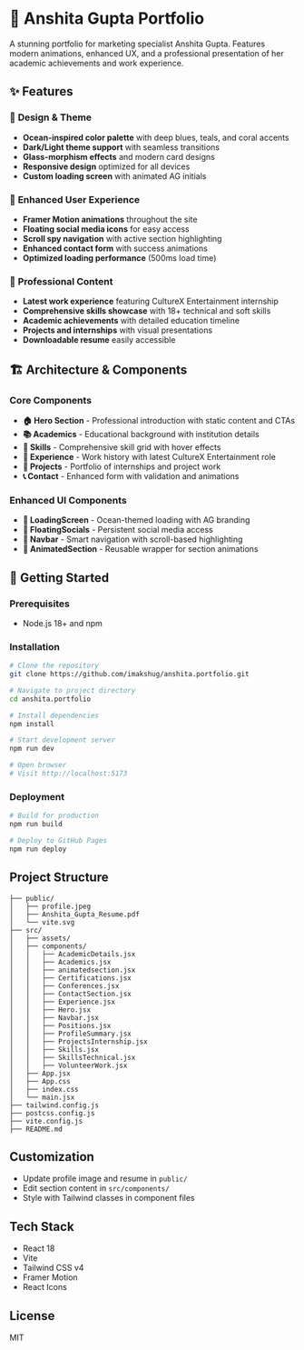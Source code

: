 
# 🌊 Anshita Gupta Portfolio

A stunning portfolio for marketing specialist Anshita Gupta. Features modern animations, enhanced UX, and a professional presentation of her academic achievements and work experience.

## ✨ Features

### 🎨 **Design & Theme**
- **Ocean-inspired color palette** with deep blues, teals, and coral accents
- **Dark/Light theme support** with seamless transitions
- **Glass-morphism effects** and modern card designs
- **Responsive design** optimized for all devices
- **Custom loading screen** with animated AG initials

### 🚀 **Enhanced User Experience**
- **Framer Motion animations** throughout the site
- **Floating social media icons** for easy access
- **Scroll spy navigation** with active section highlighting
- **Enhanced contact form** with success animations
- **Optimized loading performance** (500ms load time)

### 💼 **Professional Content**
- **Latest work experience** featuring CultureX Entertainment internship
- **Comprehensive skills showcase** with 18+ technical and soft skills
- **Academic achievements** with detailed education timeline
- **Projects and internships** with visual presentations
- **Downloadable resume** easily accessible

## 🏗️ **Architecture & Components**

### **Core Components**
- **🏠 Hero Section** - Professional introduction with static content and CTAs
- **📚 Academics** - Educational background with institution details
- **🎯 Skills** - Comprehensive skill grid with hover effects
- **💼 Experience** - Work history with latest CultureX Entertainment role
- **🚀 Projects** - Portfolio of internships and project work
- **📞 Contact** - Enhanced form with validation and animations

### **Enhanced UI Components**
- **🌊 LoadingScreen** - Ocean-themed loading with AG branding
- **🔗 FloatingSocials** - Persistent social media access
- **🧭 Navbar** - Smart navigation with scroll-based highlighting
- **📱 AnimatedSection** - Reusable wrapper for section animations

## 🚀 **Getting Started**

### **Prerequisites**
- Node.js 18+ and npm

### **Installation**
```bash
# Clone the repository
git clone https://github.com/imakshug/anshita.portfolio.git

# Navigate to project directory
cd anshita.portfolio

# Install dependencies
npm install

# Start development server
npm run dev

# Open browser
# Visit http://localhost:5173
```

### **Deployment**
```bash
# Build for production
npm run build

# Deploy to GitHub Pages
npm run deploy
```

## Project Structure
```
├── public/
│   ├── profile.jpeg
│   ├── Anshita_Gupta_Resume.pdf
│   └── vite.svg
├── src/
│   ├── assets/
│   ├── components/
│   │   ├── AcademicDetails.jsx
│   │   ├── Academics.jsx
│   │   ├── animatedsection.jsx
│   │   ├── Certifications.jsx
│   │   ├── Conferences.jsx
│   │   ├── ContactSection.jsx
│   │   ├── Experience.jsx
│   │   ├── Hero.jsx
│   │   ├── Navbar.jsx
│   │   ├── Positions.jsx
│   │   ├── ProfileSummary.jsx
│   │   ├── ProjectsInternship.jsx
│   │   ├── Skills.jsx
│   │   ├── SkillsTechnical.jsx
│   │   ├── VolunteerWork.jsx
│   ├── App.jsx
│   ├── App.css
│   ├── index.css
│   └── main.jsx
├── tailwind.config.js
├── postcss.config.js
├── vite.config.js
├── README.md
```

## Customization
- Update profile image and resume in `public/`
- Edit section content in `src/components/`
- Style with Tailwind classes in component files

## Tech Stack
- React 18
- Vite
- Tailwind CSS v4
- Framer Motion
- React Icons

## License
MIT
